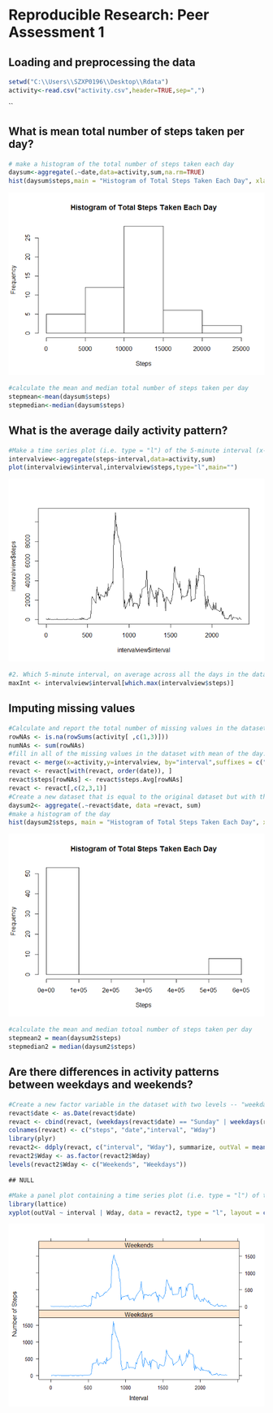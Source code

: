 # Reproducible Research: Peer Assessment 1


## Loading and preprocessing the data

```r
setwd("C:\\Users\\SZXP0196\\Desktop\\Rdata")
activity<-read.csv("activity.csv",header=TRUE,sep=",")
```

``

## What is mean total number of steps taken per day?

```r
# make a histogram of the total number of steps taken each day
daysum<-aggregate(.~date,data=activity,sum,na.rm=TRUE)
hist(daysum$steps,main = "Histogram of Total Steps Taken Each Day", xlab = "Steps")
```

![](PA1_template_files/figure-html/unnamed-chunk-2-1.png)

```r
#calculate the mean and median total number of steps taken per day
stepmean<-mean(daysum$steps)
stepmedian<-median(daysum$steps)
```



## What is the average daily activity pattern?

```r
#Make a time series plot (i.e. type = "l") of the 5-minute interval (x-axis) and the average number of steps taken, averaged across all days (y-axis)
intervalview<-aggregate(steps~interval,data=activity,sum)
plot(intervalview$interval,intervalview$steps,type="l",main="")
```

![](PA1_template_files/figure-html/unnamed-chunk-3-1.png)

```r
#2.	Which 5-minute interval, on average across all the days in the dataset, contains the maximum number of steps?
maxInt <- intervalview$interval[which.max(intervalview$steps)]
```



## Imputing missing values

```r
#Calculate and report the total number of missing values in the dataset (i.e. the total number of rows with NAs)
rowNAs <- is.na(rowSums(activity[ ,c(1,3)]))
numNAs <- sum(rowNAs)
#fill in all of the missing values in the dataset with mean of the day.
revact <- merge(x=activity,y=intervalview, by="interval",suffixes = c("", ".Avg"))
revact <- revact[with(revact, order(date)), ]
revact$steps[rowNAs] <- revact$steps.Avg[rowNAs]
revact <- revact[,c(2,3,1)]
#Create a new dataset that is equal to the original dataset but with the missing data fille
daysum2<- aggregate(.~revact$date, data =revact, sum)
#make a histogram of the day
hist(daysum2$steps, main = "Histogram of Total Steps Taken Each Day", xlab = "Steps")
```

![](PA1_template_files/figure-html/unnamed-chunk-4-1.png)

```r
#calculate the mean and median totoal number of steps taken per day
stepmean2 = mean(daysum2$steps)
stepmedian2 = median(daysum2$steps)
```



## Are there differences in activity patterns between weekdays and weekends?

```r
#Create a new factor variable in the dataset with two levels -- "weekday" and "weekend" indicating whether a given date is a weekday or weekend day.
revact$date <- as.Date(revact$date)
revact <- cbind(revact, (weekdays(revact$date) == "Sunday" | weekdays(revact$date) == "Saturday"))
colnames(revact) <- c("steps", "date","interval", "Wday")
library(plyr)
revact2<- ddply(revact, c("interval", "Wday"), summarize, outVal = mean(steps))
revact2$Wday <- as.factor(revact2$Wday)
levels(revact2$Wday <- c("Weekends", "Weekdays"))
```

```
## NULL
```

```r
#Make a panel plot containing a time series plot (i.e. type = "l") of the 5-minute interval (x-axis) and the average number of steps taken, averaged across all weekday days or weekend days (y-axis). 
library(lattice)
xyplot(outVal ~ interval | Wday, data = revact2, type = "l", layout = c(1,2), ylab = "Number of Steps", xlab = "Interval")
```

![](PA1_template_files/figure-html/unnamed-chunk-5-1.png)

